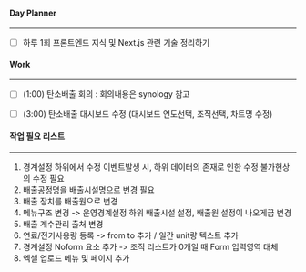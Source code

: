 
#### Day Planner
---
- [ ] 하루 1회 프론트엔드 지식 및 Next.js 관련 기술 정리하기


#### Work
---
- [ ] (1:00) 탄소배출 회의 : 회의내용은 synology 참고
- [ ] (3:00) 탄소배출 대시보드 수정 (대시보드 연도선택, 조직선택, 차트명 수정)


#### 작업 필요 리스트
---
1. 경계설정 하위에서 수정 이벤트발생 시, 하위 데이터의 존재로 인한 수정 불가현상의 수정 필요  
2. 배출공정명을 배출시설명으로 변경 필요  
3. 배출 장치를 배출원으로 변경  
4. 메뉴구조 변경 -> 운영경계설정 하위 배출시설 설정, 배출원 설정이 나오게끔 변경  
5. 배출 계수관리 출처 변경  
6. 연료/전기사용량 등록 -> from to 추가 / 일간 unit량 텍스트 추가  
7. 경계설정 Noform 요소 추가 -> 조직 리스트가 0개일 때 Form 입력영역 대체  
11. 엑셀 업로드 메뉴 및 페이지 추가